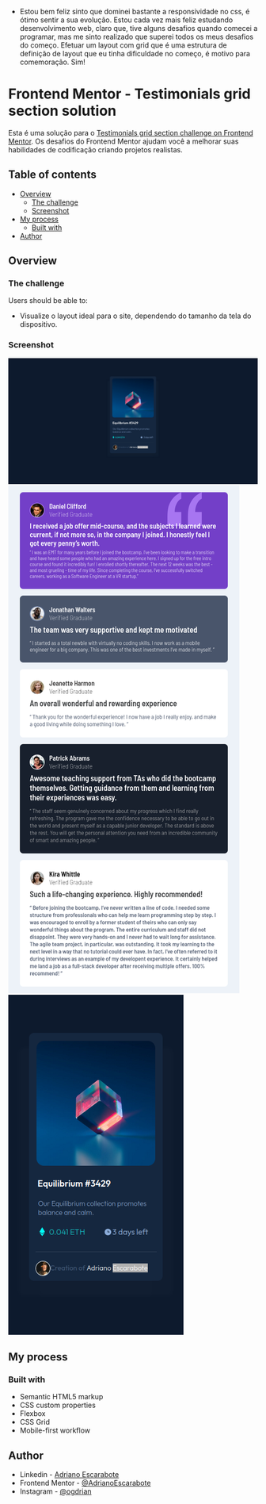 - Estou bem feliz sinto que dominei bastante a responsividade no css, é ótimo sentir a sua evolução. Estou cada vez mais feliz estudando desenvolvimento web, claro que, tive alguns desafios quando comecei a programar, mas me sinto realizado que superei todos os meus desafios do começo. Efetuar um layout com grid que é uma estrutura de definição de layout que eu tinha dificuldade no começo, é motivo para comemoração. Sim!

# Frontend Mentor - Testimonials grid section solution

Esta é uma solução para o [Testimonials grid section challenge on Frontend Mentor](https://www.frontendmentor.io/challenges/testimonials-grid-section-Nnw6J7Un7). Os desafios do Frontend Mentor ajudam você a melhorar suas habilidades de codificação criando projetos realistas.

## Table of contents

- [Overview](#overview)
  - [The challenge](#the-challenge)
  - [Screenshot](#screenshot)
- [My process](#my-process)
  - [Built with](#built-with)
- [Author](#author)

## Overview

### The challenge

Users should be able to:

- Visualize o layout ideal para o site, dependendo do tamanho da tela do dispositivo.

### Screenshot

![](./screenshots/screenshotdesktop.png)
![](./screenshots/screenshottablet.png)
![](./screenshots/screenshotmobile.png)

## My process

### Built with

- Semantic HTML5 markup
- CSS custom properties
- Flexbox
- CSS Grid
- Mobile-first workflow

## Author

- Linkedin - [Adriano Escarabote](https://www.linkedin.com/in/adriano-escarabote-944b02233/)
- Frontend Mentor - [@AdrianoEscarabote](https://www.frontendmentor.io/profile/AdrianoEscarabote)
- Instagram - [@ogdrian](https://www.instagram.com/ogdrian/)
